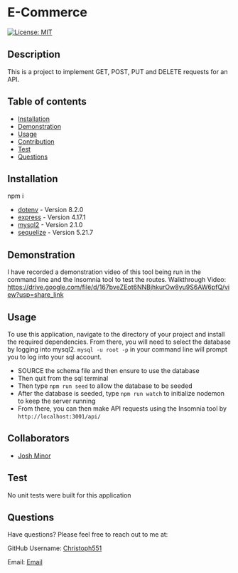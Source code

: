 # E-Commerce

  [![License: MIT](https://img.shields.io/badge/License-MIT-yellow.svg)](https://opensource.org/licenses/MIT)

## Description

This is a project to implement GET, POST, PUT and DELETE requests for an API. 

## Table of contents

- [Installation](#Insallation)
- [Demonstration](#Demonstration)
- [Usage](#Usage)
- [Contribution](#Contributing)
- [Test](#Test)
- [Questions](#Questions)

## Installation

npm i
- [dotenv](https://www.npmjs.com/package/dotenv) - Version 8.2.0
- [express](https://www.npmjs.com/package/express) - Version 4.17.1
- [mysql2](https://www.npmjs.com/package/mysql2) - Version 2.1.0
- [sequelize](https://www.npmjs.com/package/sequelize) - Version 5.21.7

## Demonstration

I have recorded a demonstration video of this tool being run in the command line and the Insomnia tool to test the routes.
Walkthrough Video: https://drive.google.com/file/d/167bveZEot6NNBjhkurOw8yu9S6AW6pfQ/view?usp=share_link

## Usage

To use this application, navigate to the directory of your project and install the required dependencies. From there, you will need to select the database by logging into mysql2. `mysql -u root -p` in your command line will prompt you to log into your sql account. 

- SOURCE the schema file and then ensure to use the database
- Then quit from the sql terminal
- Then type `npm run seed` to allow the database to be seeded
- After the database is seeded, type `npm run watch` to initialize nodemon to keep the server running
- From there, you can then make API requests using the Insomnia tool by `http://localhost:3001/api/`


## Collaborators

- [Josh Minor](https://github.com/jminor90)

## Test

No unit tests were built for this application

## Questions

Have questions? Please feel free to reach out to me at:

GitHub Username: [Christoph551](https://github.com/Christoph551)

Email: [Email](mailto:christophersimmonds551@gmail.com)